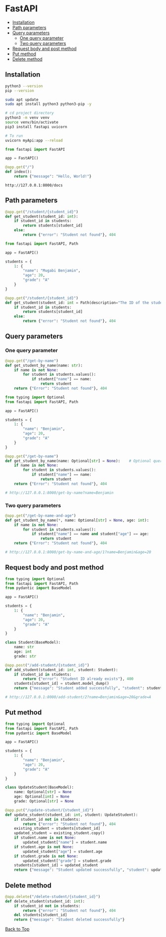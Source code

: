 # FastAPI

- [Installation](#installation)
- [Path parameters](#path-parameters)
- [Query parameters](#query-parameters)
  - [One query parameter](#one-query-parameter)
  - [Two query parameters](#two-query-parameters)
- [Request body and post method](#request-body-and-post-method)
- [Put method](#put-method)
- [Delete method](#delete-method)

## Installation

```bash
python3 --version
pip --version

sudo apt update
sudo apt install python3 python3-pip -y

# cd project directory
python3 -m venv venv
source venv/bin/activate
pip3 install fastapi uvicorn

# To run
uvicorn myApi:app --reload
```

```python
from fastapi import FastAPI

app = FastAPI()

@app.get("/")
def index():
    return {"message": "Hello, World!"}
```

```plaintext
http://127.0.0.1:8000/docs
```

## Path parameters

```python
@app.get("/student/{student_id}")
def get_student(student_id: int):
    if student_id in students:
        return students[student_id]
    else:
        return {"error": "Student not found"}, 404
```

```python
from fastapi import FastAPI, Path

app = FastAPI()

students = {
    1: {
        "name": "Mugabi Benjamin",
        "age": 20,
        "grade": "A"
    }
}

@app.get("/student/{student_id}")
def get_student(student_id: int = Path(description="The ID of the student to retrieve", gt=0, lt=3)):
    if student_id in students:
        return students[student_id]
    else:
        return {"error": "Student not found"}, 404
```

## Query parameters

### One query parameter

```python
@app.get("/get-by-name")
def get_student_by_name(name: str):
    if name is not None:
        for student in students.values():
            if student["name"] == name:
                return student
    return {"Error": "Student not found"}, 404
```

```python
from typing import Optional
from fastapi import FastAPI, Path

app = FastAPI()

students = {
    1: {
        "name": "Benjamin",
        "age": 20,
        "grade": "A"
    }
}

@app.get("/get-by-name")
def get_student_by_name(name: Optional[str] = None):    # Optional query parameter
    if name is not None:
        for student in students.values():
            if student["name"] == name:
                return student
    return {"Error": "Student not found"}, 404

# http://127.0.0.1:8000/get-by-name?name=Benjamin
```

### Two query parameters

```python
@app.get("/get-by-name-and-age")
def get_student_by_name(*, name: Optional[str] = None, age: int):
    if name is not None:
        for student in students.values():
            if student["name"] == name and student["age"] == age:
                return student
    return {"Error": "Student not found"}, 404

# http://127.0.0.1:8000/get-by-name-and-age/1?name=Benjamin&age=20
```

## Request body and post method

```python
from typing import Optional
from fastapi import FastAPI, Path
from pydantic import BaseModel

app = FastAPI()

students = {
    1: {
        "name": "Benjamin",
        "age": 20,
        "grade": "A"
    }
}

class Student(BaseModel):
    name: str
    age: int
    grade: str

@app.post("/add-student/{student_id}")
def add_student(student_id: int, student: Student):
    if student_id in students:
        return {"error": "Student ID already exists"}, 400
    students[student_id] = student.model_dump()
    return {"message": "Student added successfully", "student": students[student_id]}

# http://127.0.0.1:8000/add-student/2?name=Benjamin&age=20&grade=A
```

## Put method

```python
from typing import Optional
from fastapi import FastAPI, Path
from pydantic import BaseModel

app = FastAPI()

students = {
    1: {
        "name": "Benjamin",
        "age": 20,
        "grade": "A"
    }
}

class UpdateStudent(BaseModel):
    name: Optional[str] = None
    age: Optional[int] = None
    grade: Optional[str] = None

@app.put("/update-student/{student_id}")
def update_student(student_id: int, student: UpdateStudent):
    if student_id not in students:
        return {"error": "Student not found"}, 404
    existing_student = students[student_id]
    updated_student = existing_student.copy()
    if student.name is not None:
        updated_student["name"] = student.name
    if student.age is not None:
        updated_student["age"] = student.age
    if student.grade is not None:
        updated_student["grade"] = student.grade
    students[student_id] = updated_student
    return {"message": "Student updated successfully", "student": updated_student}
```

## Delete method

```python
@app.delete("/delete-student/{student_id}")
def delete_student(student_id: int):
    if student_id not in students:
        return {"error": "Student not found"}, 404
    del students[student_id]
    return {"message": "Student deleted successfully"}
```

[Back to Top](#fastapi)
